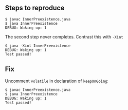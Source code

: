 ## Steps to reproduce

    $ javac InnerPreexistence.java
    $ java InnerPreexistence
    DEBUG: Waking up: 1

The second step never completes. Contrast this with `-Xint`

    $ java -Xint InnerPreexistence
    DEBUG: Waking up: 1
    Test passed!

## Fix

Uncomment `volatile` in declaration of `keepOnGoing`:

    $ javac InnerPreexistence.java
    $ java InnerPreexistence
    DEBUG: Waking up: 1
    Test passed!   
